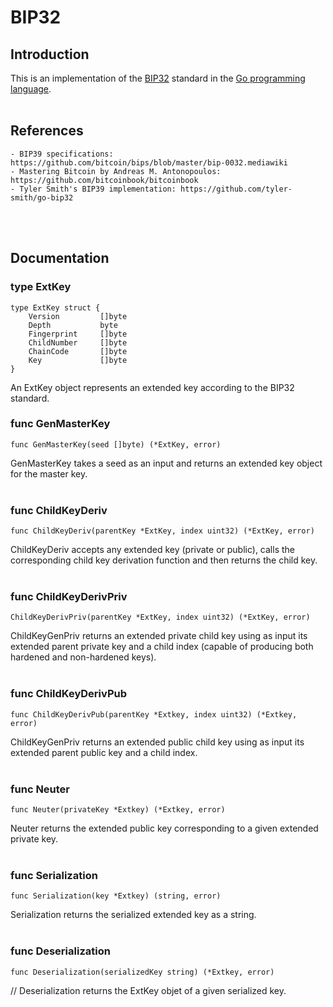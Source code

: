 # BIP32
## Introduction
This is an implementation of the [BIP32](https://github.com/bitcoin/bips/blob/master/bip-0032.mediawiki) standard in the [Go programming language](https://go.dev/).
<br/></br>

## References
```
- BIP39 specifications: https://github.com/bitcoin/bips/blob/master/bip-0032.mediawiki
- Mastering Bitcoin by Andreas M. Antonopoulos: https://github.com/bitcoinbook/bitcoinbook
- Tyler Smith's BIP39 implementation: https://github.com/tyler-smith/go-bip32
```
<br/></br>

## Documentation
### type ExtKey
```
type ExtKey struct {
	Version			[]byte
	Depth			byte
	Fingerprint		[]byte
	ChildNumber		[]byte
	ChainCode		[]byte
	Key             []byte
}
```
An ExtKey object represents an extended key according to the BIP32 standard.

### func GenMasterKey
```
func GenMasterKey(seed []byte) (*ExtKey, error)
```
GenMasterKey takes a seed as an input and returns an extended key object for the master key.
<br/></br>

### func ChildKeyDeriv
```
func ChildKeyDeriv(parentKey *ExtKey, index uint32) (*ExtKey, error)
```
ChildKeyDeriv accepts any extended key (private or public), calls the corresponding child key derivation function and then returns the child key.
<br/></br>

### func ChildKeyDerivPriv
```
ChildKeyDerivPriv(parentKey *ExtKey, index uint32) (*ExtKey, error)
```
ChildKeyGenPriv returns an extended private child key using as input its extended parent private 
key and a child index (capable of producing both hardened and non-hardened keys).
<br/></br>

### func ChildKeyDerivPub
```
func ChildKeyDerivPub(parentKey *Extkey, index uint32) (*Extkey, error)
```
ChildKeyGenPriv returns an extended public child key using as input its extended parent public 
key and a child index.
<br/></br>

### func Neuter
```
func Neuter(privateKey *Extkey) (*Extkey, error)
```
Neuter returns the extended public key corresponding to a given extended private key.
<br/></br>

### func Serialization
```
func Serialization(key *Extkey) (string, error)
```
Serialization returns the serialized extended key as a string.
<br/></br>

### func Deserialization
```
func Deserialization(serializedKey string) (*Extkey, error)
```
// Deserialization returns the ExtKey objet of a given serialized key.